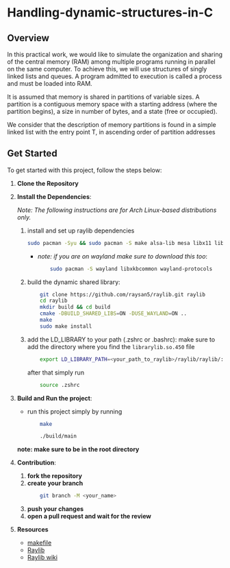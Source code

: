 # Handling-dynamic-structures-in-C

## Overview
In this practical work, we would like to simulate the organization and sharing of the central memory (RAM) among multiple programs running in parallel on the same computer. To achieve this, we will use structures of singly linked lists and queues. A program admitted to execution is called a process and must be loaded into RAM.

It is assumed that memory is shared in partitions of variable sizes. A partition is a contiguous memory space with a starting address (where the partition begins), a size in number of bytes, and a state (free or occupied).

We consider that the description of memory partitions is found in a simple linked list with the entry point T, in ascending order of partition addresses


## Get Started

To get started with this project, follow the steps below:

1. **Clone the Repository**

2. **Install the Dependencies**:

   *Note: The following instructions are for Arch Linux-based distributions only.*

    1. install and set up raylib dependencies
        ```bash
        sudo pacman -Syu && sudo pacman -S make alsa-lib mesa libx11 libxrandr libxi libxcursor libxinerama
        ```
        - *note: if you are on wayland make sure to download this too*:
            ```bash
                sudo pacman -S wayland libxkbcommon wayland-protocols
            ```
    2. build the dynamic shared library:
        ```bash
            git clone https://github.com/raysan5/raylib.git raylib
            cd raylib
            mkdir build && cd build
            cmake -DBUILD_SHARED_LIBS=ON -DUSE_WAYLAND=ON ..
            make
            sudo make install
        ```
    3. add the LD_LIBRARY to your path (.zshrc or .bashrc):
        make sure to add the directory where you find the `librarylib.so.450` file
        ```bash
            export LD_LIBRARY_PATH=<your_path_to_raylib>/raylib/raylib/:$LD_LIBRARY_PATH
        ```
        after that simply run 
        ```bash
            source .zshrc
        ```
4. **Build and Run the project**:
    - run this project simply by running
        ```bash
            make
        ```
        ```bash
            ./build/main
        ```
    **note: make sure to be in the root directory**

5. **Contribution**:
    1. **fork the repository**
    2. **create your branch**
        ```bash
            git branch -M <your_name>
        ```
    3. **push your changes**
    4. **open a pull request and wait for the review**

6. **Resources**
    - [makefile](http://retis.sssup.it/~luca/makefiles.pdf)
    - [Raylib](https://www.raylib.com)
    - [Raylib wiki](https://github.com/raysan5/raylib/wiki/Working-on-GNU-Linux)
